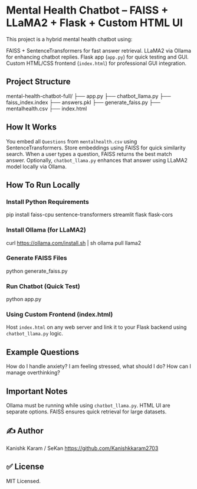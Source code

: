 # Mental Health Chatbot – FAISS + LLaMA2 + Flask + Custom HTML UI

This project is a hybrid mental health chatbot using:

 FAISS + SentenceTransformers for fast answer retrieval.
 LLaMA2 via Ollama for enhancing chatbot replies.
 Flask app (`app.py`) for quick testing and GUI.
 Custom HTML/CSS frontend (`index.html`) for professional GUI integration.

## Project Structure

mental-health-chatbot-full/
├── app.py
├── chatbot_llama.py
├── faiss_index.index
├── answers.pkl
├── generate_faiss.py
├── mentalhealth.csv
├── index.html

## How It Works

 You embed all `Questions` from `mentalhealth.csv` using SentenceTransformers.
 Store embeddings using FAISS for quick similarity search.
 When a user types a question, FAISS returns the best match answer.
 Optionally, `chatbot_llama.py` enhances that answer using LLaMA2 model locally via Ollama.

## How To Run Locally

### Install Python Requirements

pip install faiss-cpu sentence-transformers streamlit flask flask-cors

### Install Ollama (for LLaMA2)

curl https://ollama.com/install.sh | sh
ollama pull llama2

### Generate FAISS Files

python generate_faiss.py

### Run Chatbot (Quick Test)
python app.py

### Using Custom Frontend (index.html)

Host `index.html` on any web server and link it to your Flask backend using `chatbot_llama.py` logic.

## Example Questions

 How do I handle anxiety?
 I am feeling stressed, what should I do?
 How can I manage overthinking?

## Important Notes

 Ollama must be running while using `chatbot_llama.py`.
 HTML UI are separate options.
 FAISS ensures quick retrieval for large datasets.

## ✍️ Author

 Kanishk Karam / SeKan
 https://github.com/Kanishkkaram2703

## ✅ License

MIT Licensed.